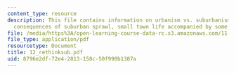 ```yaml
---
content_type: resource
description: This file contains information on urbanism vs. suburbanism, urban, social
  consequences of suburban sprawl, small town life accompanied by some images.
file: /media/https%3A/open-learning-course-data-rc.s3.amazonaws.com/11-001j-introduction-to-urban-design-and-development-spring-2006/8796e2df72e42813158c50f990b1387a_12_rethinksub.pdf
file_type: application/pdf
resourcetype: Document
title: 12_rethinksub.pdf
uid: 8796e2df-72e4-2813-158c-50f990b1387a
---
```

